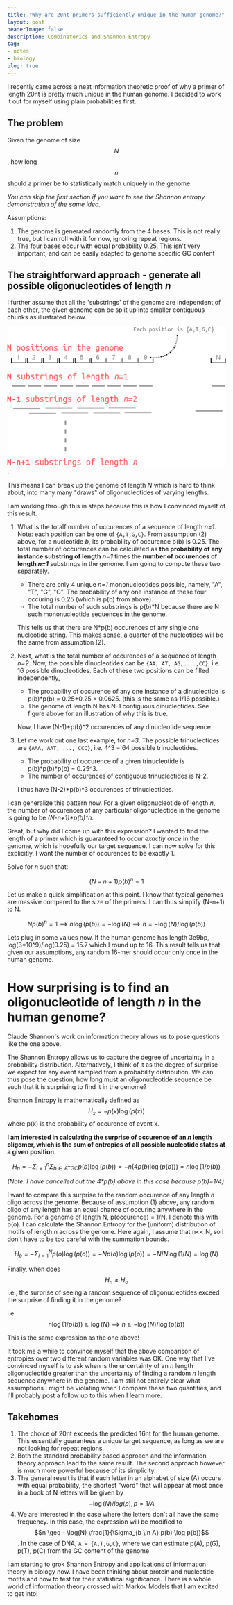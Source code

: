 ```yaml
---
title: "Why are 20nt primers sufficiently unique in the human genome?"
layout: post
headerImage: false
description: Combinatorics and Shannon Entropy
tag:
- notes
- biology
blog: true
---
```

<script src="https://cdn.mathjax.org/mathjax/latest/MathJax.js?config=TeX-AMS-MML_HTMLorMML" type="text/javascript"></script>


I recently came across a neat information theoretic proof of why a primer of length 20nt is pretty much unique in the human genome.  I decided to work it out for myself using plain probabilities first.

## The problem

Given the genome of size $$N$$, how long $$n$$ should a primer be to statistically match uniquely in the genome. 

*You can skip the first section if you want to see the Shannon entropy demonstration of the same idea.*

Assumptions:

1. The genome is generated randomly from the 4 bases. This is not really true, but I can roll with it for now, ignoring repeat regions.
2. The four bases occur with equal probability 0.25. This isn't very important, and can be easily adapted to genome specific GC content

## The straightforward approach - generate all possible oligonucleotides of length *n*

I further assume that all the 'substrings' of the genome are independent of each other, the given genome can be split up into smaller contiguous chunks as illustrated below.

![The contiguous sequence of bases can be treated as being independent of each other for any substring size n.](/assets/images/primer-uniqueness.png).

This means I can break up the genome of length *N* which is hard to think about, into many many "draws" of oligonucleotides of varying lengths. 

I am working through this in steps because this is how I convinced myself of this result.

1. What is the totalf number of occurences of a sequence of length *n=1*. Note: each position can be one of `{A,T,G,C}`. From assumption (2) above, for a nucleotide *b*, its probability of occurence  p(b)  is 0.25.
   The total number of occurences can be calculated as __the probability of any instance substring of length *n=1*__ times the __number of occurences of length *n=1*__ substrings in the genome. I am going to compute these two separately.
   
   - There are only 4 unique *n=1* mononucleotides possible, namely, "A", "T", "G", "C". The probability of any one instance of these four occuring is 0.25 (which is p(b) from above).
   - The total number of such substrings is p(b)\*N because there are N such mononucleotide sequences in the genome. 
   
   This tells us that there are N\*p(b) occurences of any single one nucleotide string. This makes sense, a quarter of the nucleotides will be the same from assumption (2).
   
2. Next, what is the total number of occurences of a sequence of length *n=2*. Now, the possible dinucleotides can be `{AA, AT, AG,....,CC}`, i.e. 16 possible dinucleotides. Each of these two positions can be filled independently, 

   - The probability of occurence of any one instance of a dinucleotide is p(b)\*p(b) = 0.25\*0.25 = 0.0625. (this is the same as 1/16 possible.)
   - The genome of length N has N-1 contiguous dinucleotides. See figure above for an illustration of why this is true.
   
   Now, I have (N-1)\*p(b)^2 occurences of any dinucleotide sequence.

3. Let me work out one last example, for *n=3*.  The possible trinucleotides are `{AAA, AAT, ..., CCC}`, i.e. 4^3 = 64 possible trinucleotides.

    - The probability of occurence of a given trinucleotide is p(b)\*p(b)\*p(b) = 0.25^3.
    - The number of occurences of contiguous trinucleotides is N-2.
    
    I thus have (N-2)\*p(b)^3 occurences of trinucleotides.
    
I can generalize this pattern now. For a given oligonucleotide of length *n*, the number of occurences of any particular oligonucleotide in the genome is going to be *(N-n+1)\*p(b)^n*.

Great, but why did I come up with this expression? I wanted to find the length of a primer which is guaranteed to occur _exactly once_ in the genome, which is hopefully our target sequence. I can now solve for this explicitly.  I want the number of occurences to be exactly 1.

Solve for *n* such that:

$$(N-n+1)p(b)^n = 1$$

Let us make a quick simplification at this point. I know that typical genomes are massive compared to the size of the primers. I can thus simplify (N-n+1) to N.

$$N p(b)^n = 1 \implies n \log(p(b)) = -\log(N) \implies n = -\log(N)/\log(p(b))$$

Lets plug in some values now. If the human genome has length 3e9bp, -log(3*10^9)/log(0.25) = 15.7 which I round up to 16. This result tells us that given our assumptions, any random 16-mer should occur only once in the human genome. 

# How surprising is to find an oligonucleotide of length *n* in the human genome?

Claude Shannon's work on information theory allows us to pose questions like the one above. 

The Shannon Entropy allows us to capture the degree of uncertainty in a probability distribution. Alternatively, I think of it as the degree of surprise we expect for any event sampled from a probability distribution.  We can thus pose the question, how long must an oligonucleotide sequence be such that it is surprising to find it in the genome?

Shannon Entropy is mathematically defined as $$H_x =- p(x) \log(p(x))$$ where p(x) is the probability of occurence of event x. 

__I am interested in calculating the surprise of occurence of an *n* length oligomer, which is the sum of entropies of all possible nucleotide states at a given position.__

$$H_n =- \Sigma_{i=1}^{n} \Sigma_{b \in \text{ATGC}} p(b) \log(p(b)) = - n (4 p(b) \log(p(b))) = n \log(1/p(b))$$

*(Note: I have cancelled out the 4\*p(b) above in this case because p(b)=1/4)*

I want to compare this surprise to the random occurence of any length *n* oligo across the genome. Because of assumption (1) above, any random oligo of any length has an equal chance of occuring anywhere in the genome. For a genome of length N, p(occurence) = 1/N. I denote this with p(o). I can calculate the Shannon Entropy for the (uniform) distribution of motifs of length n across the genome.  Here again, I assume that n<< N, so I don't have to be too careful with the summation bounds. 

$$H_o = -\Sigma_{i=1}^{N} p(o) \log(p(o)) = -N p(o) \log(p(o)) = -N/N \log(1/N) = \log(N)$$

Finally, when does $$H_n \geq H_o$$ i.e., the surprise of seeing a random sequence of oligonucleotides exceed the surprise of finding it in the genome?

i.e. $$n \log(1/p(b)) \geq \log(N) \implies n \geq -\log(N)/\log(p(b))$$

This is the same expression as the one above!

It took me a while to convince myself that the above comparison of entropies over two different random variables was OK. One way that I've convinced myself is to ask when is the uncertainty of an *n* length oligonucleotide greater than the uncertainty of finding a random *n* length sequence anywhere in the genome.  I am still not entirely clear what assumptions I might be violating when I compare these two quantities, and I'll probably post a follow up to this when I learn more.

## Takehomes

1. The choice of 20nt exceeds the predicted 16nt for the human genome.  This essentially guarantees a unique target sequence, as long as we are not looking for repeat regions.
2. Both the standard probability based approach and the information theory approach lead to the same result. The second approach however is much more powerful because of its simplicity. 
3. The general result is that if each letter in an alphabet of size (A) occurs with equal probability, the shortest "word" that will appear at most once in a book of N letters will be given by 
   $$- \log(N)/log(p), p = 1/A$$
4. We are interested in the case where the letters don't all have the same frequency. In this case, the expression will be modified to $$n \geq - \log(N) \frac{1}{\Sigma_{b \in A} p(b) \log p(b)}$$.  In the case of DNA, `A = {A,T,G,C}`, where we can estimate p(A), p(G), p(T), p(C) from the GC content of the genome

I am starting to grok Shannon Entropy and applications of information theory in biology now. I have been thinking about protein and nucleotide motifs and how to test for their statistical significance. There is a whole world of information theory crossed with Markov Models that I am excited to get into!


